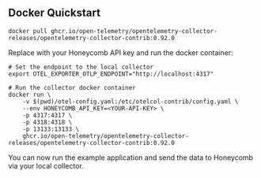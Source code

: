 ## Docker Quickstart

```
docker pull ghcr.io/open-telemetry/opentelemetry-collector-releases/opentelemetry-collector-contrib:0.92.0
```

Replace <YOUR-API-KEY> with your Honeycomb API key and run the docker container:

```
# Set the endpoint to the local collector
export OTEL_EXPORTER_OTLP_ENDPOINT="http://localhost:4317"

# Run the collector docker container
docker run \
    -v $(pwd)/otel-config.yaml:/etc/otelcol-contrib/config.yaml \
    --env HONEYCOMB_API_KEY=<YOUR-API-KEY> \
    -p 4317:4317 \
    -p 4318:4318 \
    -p 13133:13133 \
    ghcr.io/open-telemetry/opentelemetry-collector-releases/opentelemetry-collector-contrib:0.92.0
```

You can now run the example application and send the data to Honeycomb via your local collector.
